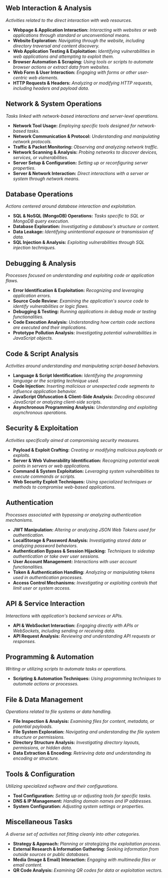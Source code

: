 ## **Web Interaction & Analysis**
*_*Activities related to the direct interaction with web resources.*_*
- **Webpage & Application Interaction:** _Interacting with websites or web applications through standard or unconventional means._
- **Website Exploration:** _Navigating through the website, including directory traversal and content discovery._
- **Web Application Testing & Exploitation:** _Identifying vulnerabilities in web applications and attempting to exploit them._
- **Browser Automation & Scraping:** _Using tools or scripts to automate browser actions or extract data from websites._
- **Web Form & User Interaction:** _Engaging with forms or other user-centric web elements._
- **HTTP Requests & Headers:** _Analyzing or modifying HTTP requests, including headers and payload data._

## **Network & System Operations**
*_*Tasks linked with network-based interactions and server-level operations.*_*
- **Network Tool Usage:** _Employing specific tools designed for network-based tasks._
- **Network Communication & Protocol:** _Understanding and manipulating network protocols._
- **Traffic & Packet Monitoring:** _Observing and analyzing network traffic._
- **Network Scanning & Analysis:** _Probing networks to discover devices, services, or vulnerabilities._
- **Server Setup & Configuration:** _Setting up or reconfiguring server properties._
- **Server & Network Interaction:** _Direct interactions with a server or system through network means._

## **Database Operations**
*_*Actions centered around database interaction and exploitation.*_*
- **SQL & NoSQL (MongoDB) Operations:** _Tasks specific to SQL or MongoDB query execution._
- **Database Exploration:** _Investigating a database's structure or content._
- **Data Leakage:** _Identifying unintentional exposure or transmission of data._
- **SQL Injection & Analysis:** _Exploiting vulnerabilities through SQL injection techniques._

## **Debugging & Analysis**
*_*Processes focused on understanding and exploiting code or application flaws.*_*
- **Error Identification & Exploitation:** _Recognizing and leveraging application errors._
- **Source Code Review:** _Examining the application's source code to identify vulnerabilities or logic flaws._
- **Debugging & Testing:** _Running applications in debug mode or testing functionalities._
- **Code Execution Analysis:** _Understanding how certain code sections are executed and their implications._
- **Prototype Pollution Analysis:** _Investigating potential vulnerabilities in JavaScript objects._

## **Code & Script Analysis**
*_*Activities around understanding and manipulating script-based behaviors.*_*
- **Language & Script Identification:** _Identifying the programming language or the scripting technique used._
- **Code Injection:** _Inserting malicious or unexpected code segments to influence application behavior._
- **JavaScript Obfuscation & Client-Side Analysis:** _Decoding obscured JavaScript or analyzing client-side scripts._
- **Asynchronous Programming Analysis:** _Understanding and exploiting asynchronous operations._

## **Security & Exploitation**
*_*Activities specifically aimed at compromising security measures.*_*
- **Payload & Exploit Crafting:** _Creating or modifying malicious payloads or exploits._
- **Server & Web Vulnerability Identification:** _Recognizing potential weak points in servers or web applications._
- **Command & System Exploitation:** _Leveraging system vulnerabilities to execute commands or scripts._
- **Web Security Exploit Techniques:** _Using specialized techniques or methods to compromise web-based applications._

## **Authentication**
*_*Processes associated with bypassing or analyzing authentication mechanisms.*_*
- **JWT Manipulation:** _Altering or analyzing JSON Web Tokens used for authentication._
- **LocalStorage & Password Analysis:** _Investigating stored data or analyzing password behaviors._
- **Authentication Bypass & Session Hijacking:** _Techniques to sidestep authentication or take over user sessions._
- **User Account Management:** _Interactions with user account functionalities._
- **Token & Authentication Handling:** _Analyzing or manipulating tokens used in authentication processes._
- **Access Control Mechanisms:** _Investigating or exploiting controls that limit user or system access._

## **API & Service Interaction**
*_*Interactions with application's backend services or APIs.*_*
- **API & WebSocket Interaction:** _Engaging directly with APIs or WebSockets, including sending or receiving data._
- **API Request Analysis:** _Reviewing and understanding API requests or responses._

## **Programming & Automation**
*_*Writing or utilizing scripts to automate tasks or operations.*_*
- **Scripting & Automation Techniques:** _Using programming techniques to automate actions or processes._

## **File & Data Management**
*_*Operations related to file systems or data handling.*_*
- **File Inspection & Analysis:** _Examining files for content, metadata, or potential payloads._
- **File System Exploration:** _Navigating and understanding the file system structure or permissions._
- **Directory Structure Analysis:** _Investigating directory layouts, permissions, or hidden data._
- **Data Extraction & Encoding:** _Retrieving data and understanding its encoding or structure._

## **Tools & Configuration**
*_*Utilizing specialized software and their configurations.*_*
- **Tool Configuration:** _Setting up or adjusting tools for specific tasks._
- **DNS & IP Management:** _Handling domain names and IP addresses._
- **System Configuration:** _Adjusting system settings or properties._

## **Miscellaneous Tasks**
*_*A diverse set of activities not fitting cleanly into other categories.*_*
- **Strategy & Approach:** _Planning or strategizing the exploitation process._
- **External Research & Information Gathering:** _Seeking information from outside sources or public databases._
- **Media (Image & Email) Interaction:** _Engaging with multimedia files or email content._
- **QR Code Analysis:** _Examining QR codes for data or exploitation vectors._
